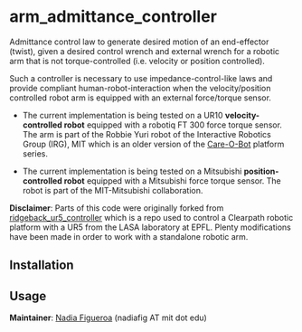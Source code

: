 # arm_admittance_controller

Admittance control law to generate desired motion of an end-effector (twist), given a desired control wrench and external wrench for a robotic arm that is not torque-controlled (i.e. velocity or position controlled). 

Such a controller is necessary to use impedance-control-like laws and provide compliant human-robot-interaction when the  velocity/position controlled robot arm is equipped with an external force/torque sensor.

* The current implementation is being tested on a UR10 **velocity-controlled robot** equipped with a robotiq FT 300 force torque sensor. The arm is part of the Robbie Yuri robot of the Interactive Robotics Group (IRG), MIT which is an older version of the [Care-O-Bot](http://www.care-o-bot.org) platform series.

* The current implementation is being tested on a Mitsubishi **position-controlled robot** equipped with a Mitsubishi force torque sensor. The robot is part of the MIT-Mitsubishi collaboration.

**Disclaimer**: Parts of this code were originally forked from [ridgeback_ur5_controller](https://github.com/epfl-lasa/ridgeback_ur5_controller) which is a repo used to control a Clearpath robotic platform with a UR5 from the LASA laboratory at EPFL. Plenty modifications have been made in order to work with a standalone robotic arm.

## Installation

## Usage

**Maintainer**: [Nadia Figueroa](https://nbfigueroa.github.io/) (nadiafig AT mit dot edu)
